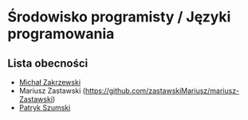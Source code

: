 # Środowisko programisty / Języki programowania

## Lista obecności

- [Michał Zakrzewski](https://github.com/ZakrzewskiM30/SPJP2025-2026)
- Mariusz Zastawski (https://github.com/zastawskiMariusz/mariusz-Zastawski)
- [Patryk Szumski](https://github.com/PSzumski04/Laby)
